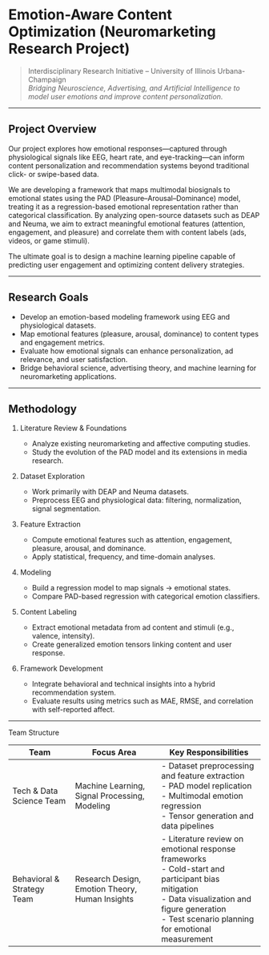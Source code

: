 # Emotion-Aware Content Optimization (Neuromarketing Research Project)

> Interdisciplinary Research Initiative – University of Illinois Urbana-Champaign  
> *Bridging Neuroscience, Advertising, and Artificial Intelligence to model user emotions and improve content personalization.*

---

## Project Overview

Our project explores how emotional responses—captured through physiological signals like EEG, heart rate, and eye-tracking—can inform content personalization and recommendation systems beyond traditional click- or swipe-based data.

We are developing a framework that maps multimodal biosignals to emotional states using the PAD (Pleasure–Arousal–Dominance) model, treating it as a regression-based emotional representation rather than categorical classification. By analyzing open-source datasets such as DEAP and Neuma, we aim to extract meaningful emotional features (attention, engagement, and pleasure) and correlate them with content labels (ads, videos, or game stimuli).

The ultimate goal is to design a machine learning pipeline capable of predicting user engagement and optimizing content delivery strategies.

---

## Research Goals

- Develop an emotion-based modeling framework using EEG and physiological datasets.
- Map emotional features (pleasure, arousal, dominance) to content types and engagement metrics.
- Evaluate how emotional signals can enhance personalization, ad relevance, and user satisfaction.
- Bridge behavioral science, advertising theory, and machine learning for neuromarketing applications.

---

## Methodology

1. Literature Review & Foundations
   - Analyze existing neuromarketing and affective computing studies.
   - Study the evolution of the PAD model and its extensions in media research.

2. Dataset Exploration
   - Work primarily with DEAP and Neuma datasets.
   - Preprocess EEG and physiological data: filtering, normalization, signal segmentation.

3. Feature Extraction
   - Compute emotional features such as attention, engagement, pleasure, arousal, and dominance.
   - Apply statistical, frequency, and time-domain analyses.

4. Modeling
   - Build a regression model to map signals → emotional states.
   - Compare PAD-based regression with categorical emotion classifiers.

5. Content Labeling
   - Extract emotional metadata from ad content and stimuli (e.g., valence, intensity).
   - Create generalized emotion tensors linking content and user response.

6. Framework Development
   - Integrate behavioral and technical insights into a hybrid recommendation system.
   - Evaluate results using metrics such as MAE, RMSE, and correlation with self-reported affect.

---

Team Structure

| Team | Focus Area | Key Responsibilities |
|------|-------------|----------------------|
| Tech & Data Science Team | Machine Learning, Signal Processing, Modeling | - Dataset preprocessing and feature extraction<br>- PAD model replication<br>- Multimodal emotion regression<br>- Tensor generation and data pipelines |
| Behavioral & Strategy Team | Research Design, Emotion Theory, Human Insights | - Literature review on emotional response frameworks<br>- Cold-start and participant bias mitigation<br>- Data visualization and figure generation<br>- Test scenario planning for emotional measurement |
